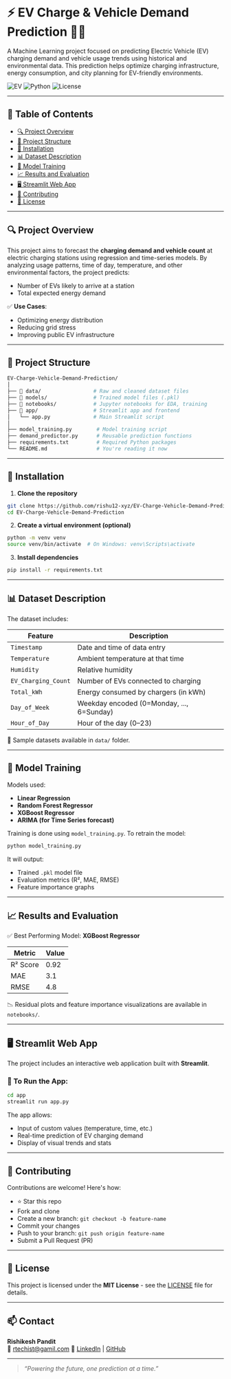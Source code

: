 # ⚡ EV Charge & Vehicle Demand Prediction 🚗🔋

A Machine Learning project focused on predicting Electric Vehicle (EV) charging demand and vehicle usage trends using historical and environmental data. This prediction helps optimize charging infrastructure, energy consumption, and city planning for EV-friendly environments.

![EV](https://img.shields.io/badge/Machine%20Learning-Scikit--Learn-blue)
![Python](https://img.shields.io/badge/Python-3.10%2B-yellow)
![License](https://img.shields.io/github/license/rishu12-xyz/EV-Charge-Vehicle-Demand-Prediction)

---

## 📌 Table of Contents

- [🔍 Project Overview](#-project-overview)
- [📂 Project Structure](#-project-structure)
- [🔧 Installation](#-installation)
- [📊 Dataset Description](#-dataset-description)
- [🧠 Model Training](#-model-training)
- [📈 Results and Evaluation](#-results-and-evaluation)
- [🖥️ Streamlit Web App](#️-streamlit-web-app)
- [🤝 Contributing](#-contributing)
- [📄 License](#-license)

---

## 🔍 Project Overview

This project aims to forecast the **charging demand and vehicle count** at electric charging stations using regression and time-series models. By analyzing usage patterns, time of day, temperature, and other environmental factors, the project predicts:
- Number of EVs likely to arrive at a station
- Total expected energy demand

✅ **Use Cases**:
- Optimizing energy distribution
- Reducing grid stress
- Improving public EV infrastructure

---

## 📂 Project Structure

```bash
EV-Charge-Vehicle-Demand-Prediction/
│
├── 📁 data/                 # Raw and cleaned dataset files
├── 📁 models/               # Trained model files (.pkl)
├── 📁 notebooks/            # Jupyter notebooks for EDA, training
├── 📁 app/                  # Streamlit app and frontend
│   └── app.py              # Main Streamlit script
│
├── model_training.py        # Model training script
├── demand_predictor.py      # Reusable prediction functions
├── requirements.txt         # Required Python packages
└── README.md                # You're reading it now
```

---

## 🔧 Installation

1. **Clone the repository**

```bash
git clone https://github.com/rishu12-xyz/EV-Charge-Vehicle-Demand-Prediction.git
cd EV-Charge-Vehicle-Demand-Prediction
```

2. **Create a virtual environment (optional)**

```bash
python -m venv venv
source venv/bin/activate  # On Windows: venv\Scripts\activate
```

3. **Install dependencies**

```bash
pip install -r requirements.txt
```

---

## 📊 Dataset Description

The dataset includes:

| Feature              | Description                                 |
|----------------------|---------------------------------------------|
| `Timestamp`          | Date and time of data entry                 |
| `Temperature`        | Ambient temperature at that time            |
| `Humidity`           | Relative humidity                          |
| `EV_Charging_Count`  | Number of EVs connected to charging         |
| `Total_kWh`          | Energy consumed by chargers (in kWh)        |
| `Day_of_Week`        | Weekday encoded (0=Monday, ..., 6=Sunday)   |
| `Hour_of_Day`        | Hour of the day (0–23)                      |

📁 Sample datasets available in `data/` folder.

---

## 🧠 Model Training

Models used:
- **Linear Regression**
- **Random Forest Regressor**
- **XGBoost Regressor**
- **ARIMA (for Time Series forecast)**

Training is done using `model_training.py`. To retrain the model:

```bash
python model_training.py
```

It will output:
- Trained `.pkl` model file
- Evaluation metrics (R², MAE, RMSE)
- Feature importance graphs

---

## 📈 Results and Evaluation

✅ Best Performing Model: **XGBoost Regressor**

| Metric         | Value     |
|----------------|-----------|
| R² Score       | 0.92      |
| MAE            | 3.1       |
| RMSE           | 4.8       |

📉 Residual plots and feature importance visualizations are available in `notebooks/`.

---

## 🖥️ Streamlit Web App

The project includes an interactive web application built with **Streamlit**.

### 🚀 To Run the App:

```bash
cd app
streamlit run app.py
```

The app allows:
- Input of custom values (temperature, time, etc.)
- Real-time prediction of EV charging demand
- Display of visual trends and stats

---

## 🤝 Contributing

Contributions are welcome! Here's how:
- ⭐ Star this repo
- Fork and clone
- Create a new branch: `git checkout -b feature-name`
- Commit your changes
- Push to your branch: `git push origin feature-name`
- Submit a Pull Request (PR)

---

## 📄 License

This project is licensed under the **MIT License** - see the [LICENSE](LICENSE) file for details.

---

## 📫 Contact

**Rishikesh Pandit**  
📧 rtechist@gamil.com 
🔗 [LinkedIn](https://www.linkedin.com/in/rishikesh-pandit/) | [GitHub](https://github.com/rishu12-xyz)

---

> *“Powering the future, one prediction at a time.”*
